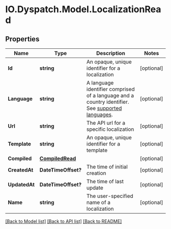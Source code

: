 # IO.Dyspatch.Model.LocalizationRead
## Properties

Name | Type | Description | Notes
------------ | ------------- | ------------- | -------------
**Id** | **string** | An opaque, unique identifier for a localization | [optional] 
**Language** | **string** | A language identifier comprised of a language and a country identifier.  See [supported languages](https://docs.dyspatch.io/localization/supported_languages/).  | [optional] 
**Url** | **string** | The API url for a specific localization | [optional] 
**Template** | **string** | An opaque, unique identifier for a template | [optional] 
**Compiled** | [**CompiledRead**](CompiledRead.md) |  | [optional] 
**CreatedAt** | **DateTimeOffset?** | The time of initial creation | [optional] 
**UpdatedAt** | **DateTimeOffset?** | The time of last update | [optional] 
**Name** | **string** | The user-specified name of a localization | [optional] 

[[Back to Model list]](../README.md#documentation-for-models) [[Back to API list]](../README.md#documentation-for-api-endpoints) [[Back to README]](../README.md)

